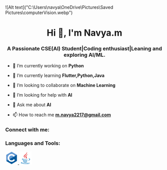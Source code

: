 ![Alt text]("C:\Users\navya\OneDrive\Pictures\Saved Pictures\computerVision.webp")


<h1 align="center">Hi 👋, I'm Navya.m</h1>
<h3 align="center">A Passionate CSE(AI) Student|Coding enthusiast|Leaning and exploring AI/ML.</h3>

- 🔭 I’m currently working on **Python**

- 🌱 I’m currently learning **Flutter,Python,Java**

- 👯 I’m looking to collaborate on **Machine Learning**

- 🤝 I’m looking for help with **AI**

- 💬 Ask me about **AI**

- 📫 How to reach me **m.navya2217@gmail.com**

<h3 align="left">Connect with me:</h3>
<p align="left">
</p>

<h3 align="left">Languages and Tools:</h3>
<p align="left"> <a href="https://www.cprogramming.com/" target="_blank" rel="noreferrer"> <img src="https://raw.githubusercontent.com/devicons/devicon/master/icons/c/c-original.svg" alt="c" width="40" height="40"/> </a> <a href="https://www.java.com" target="_blank" rel="noreferrer"> <img src="https://raw.githubusercontent.com/devicons/devicon/master/icons/java/java-original.svg" alt="java" width="40" height="40"/> </a> </p>
